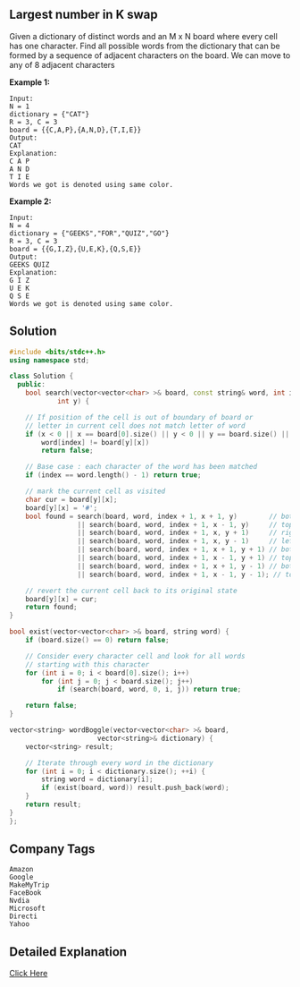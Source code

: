 ## Largest number in K swap

Given a dictionary of distinct words and an M x N board where every cell has one character. Find all possible words from the dictionary that can be formed by a sequence of adjacent characters on the board. We can move to any of 8 adjacent characters

**Example 1:**

```
Input:
N = 1
dictionary = {"CAT"}
R = 3, C = 3
board = {{C,A,P},{A,N,D},{T,I,E}}
Output:
CAT
Explanation:
C A P
A N D
T I E
Words we got is denoted using same color.
```

**Example 2:**

```
Input:
N = 4
dictionary = {"GEEKS","FOR","QUIZ","GO"}
R = 3, C = 3
board = {{G,I,Z},{U,E,K},{Q,S,E}}
Output:
GEEKS QUIZ
Explanation:
G I Z
U E K
Q S E
Words we got is denoted using same color.
```

## Solution

```cpp
#include <bits/stdc++.h>
using namespace std;

class Solution {
  public:
    bool search(vector<vector<char> >& board, const string& word, int index, int x,
            int y) {

    // If position of the cell is out of boundary of board or
    // letter in current cell does not match letter of word
    if (x < 0 || x == board[0].size() || y < 0 || y == board.size() ||
        word[index] != board[y][x])
        return false;

    // Base case : each character of the word has been matched
    if (index == word.length() - 1) return true;

    // mark the current cell as visited
    char cur = board[y][x];
    board[y][x] = '#';
    bool found = search(board, word, index + 1, x + 1, y)        // bottom
                 || search(board, word, index + 1, x - 1, y)     // top
                 || search(board, word, index + 1, x, y + 1)     // right
                 || search(board, word, index + 1, x, y - 1)     // left
                 || search(board, word, index + 1, x + 1, y + 1) // bottom right
                 || search(board, word, index + 1, x - 1, y + 1) // top right
                 || search(board, word, index + 1, x + 1, y - 1) // bottom left
                 || search(board, word, index + 1, x - 1, y - 1); // top left

    // revert the current cell back to its original state
    board[y][x] = cur;
    return found;
}

bool exist(vector<vector<char> >& board, string word) {
    if (board.size() == 0) return false;

    // Consider every character cell and look for all words
    // starting with this character
    for (int i = 0; i < board[0].size(); i++)
        for (int j = 0; j < board.size(); j++)
            if (search(board, word, 0, i, j)) return true;

    return false;
}

vector<string> wordBoggle(vector<vector<char> >& board,
                      vector<string>& dictionary) {
    vector<string> result;

    // Iterate through every word in the dictionary
    for (int i = 0; i < dictionary.size(); ++i) {
        string word = dictionary[i];
        if (exist(board, word)) result.push_back(word);
    }
    return result;
}
};
```

## Company Tags

```
Amazon
Google
MakeMyTrip
FaceBook
Nvdia
Microsoft
Directi
Yahoo
```

## Detailed Explanation

[Click Here](https://www.geeksforgeeks.org/boggle-find-possible-words-board-characters/)
